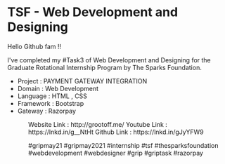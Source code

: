 <h1>TSF - Web Development and Designing</h1>

Hello Github fam !!

I've completed my #Task3 of Web Development and Designing for the Graduate Rotational Internship Program by The Sparks Foundation.

<ul>
<li>Project : PAYMENT GATEWAY INTEGRATION</li>
<li>Domain : Web Development</li>
<li>Language : HTML , CSS</li>
<li>Framework : Bootstrap</li>
<li>Gateway : Razorpay</li>
<ul>
Website Link : http://grootoff.me/
Youtube Link : https://lnkd.in/g__NtHt
Github Link : https://lnkd.in/gJyYFW9

#gripmay21 #gripmay2021 #internship #tsf #thesparksfoundation #webdevelopment #webdesigner #grip #griptask #razorpay